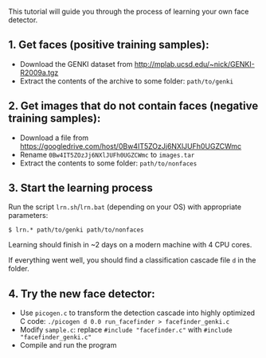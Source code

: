 This tutorial will guide you through the process of learning your own face detector.

## 1. Get faces (positive training samples):

* Download the GENKI dataset from <http://mplab.ucsd.edu/~nick/GENKI-R2009a.tgz>
* Extract the contents of the archive to some folder: `path/to/genki`

## 2. Get images that do not contain faces (negative training samples):

* Download a file from <https://googledrive.com/host/0Bw4IT5ZOzJj6NXlJUFh0UGZCWmc>
* Rename `0Bw4IT5ZOzJj6NXlJUFh0UGZCWmc` to `images.tar`
* Extract the contents to some folder: `path/to/nonfaces`

## 3. Start the learning process

Run the script `lrn.sh`/`lrn.bat` (depending on your OS) with appropriate parameters:

	$ lrn.* path/to/genki path/to/nonfaces

Learning should finish in ~2 days on a modern machine with 4 CPU cores.

If everything went well, you should find a classification cascade file `d` in the folder.

## 4. Try the new face detector:

* Use `picogen.c` to transform the detection cascade into highly optimized C code: `./picogen d 0.0 run_facefinder > facefinder_genki.c`
* Modify `sample.c`: replace `#include "facefinder.c"` with `#include "facefinder_genki.c"`
* Compile and run the program
